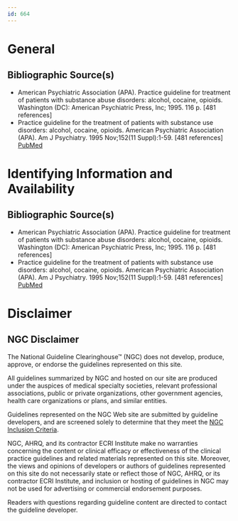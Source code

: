 ```yaml
---
id: 664
---
```


# General

## Bibliographic Source(s)

- American Psychiatric Association (APA). Practice guideline for treatment of patients with substance abuse disorders: alcohol, cocaine, opioids. Washington (DC): American Psychiatric Press, Inc; 1995. 116 p. [481 references]
- Practice guideline for the treatment of patients with substance use disorders: alcohol, cocaine, opioids. American Psychiatric Association (APA). Am J Psychiatry. 1995 Nov;152(11 Suppl):1-59. [481 references] [ PubMed ](http://www.ncbi.nlm.nih.gov/entrez/query.fcgi?cmd=Retrieve&db=pubmed&dopt=Abstract&list_uids=7485655)

# Identifying Information and Availability

## Bibliographic Source(s)

- American Psychiatric Association (APA). Practice guideline for treatment of patients with substance abuse disorders: alcohol, cocaine, opioids. Washington (DC): American Psychiatric Press, Inc; 1995. 116 p. [481 references]
- Practice guideline for the treatment of patients with substance use disorders: alcohol, cocaine, opioids. American Psychiatric Association (APA). Am J Psychiatry. 1995 Nov;152(11 Suppl):1-59. [481 references] [ PubMed ](http://www.ncbi.nlm.nih.gov/entrez/query.fcgi?cmd=Retrieve&db=pubmed&dopt=Abstract&list_uids=7485655)

# Disclaimer

## NGC Disclaimer

The National Guideline Clearinghouse™ (NGC) does not develop, produce, approve, or endorse the guidelines represented on this site.

All guidelines summarized by NGC and hosted on our site are produced under the auspices of medical specialty societies, relevant professional associations, public or private organizations, other government agencies, health care organizations or plans, and similar entities.

Guidelines represented on the NGC Web site are submitted by guideline developers, and are screened solely to determine that they meet the [NGC Inclusion Criteria](/help-and-about/summaries/inclusion-criteria).

NGC, AHRQ, and its contractor ECRI Institute make no warranties concerning the content or clinical efficacy or effectiveness of the clinical practice guidelines and related materials represented on this site. Moreover, the views and opinions of developers or authors of guidelines represented on this site do not necessarily state or reflect those of NGC, AHRQ, or its contractor ECRI Institute, and inclusion or hosting of guidelines in NGC may not be used for advertising or commercial endorsement purposes.

Readers with questions regarding guideline content are directed to contact the guideline developer.

